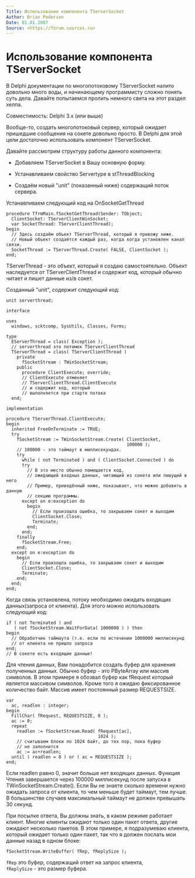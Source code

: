 ```yaml
---
Title: Использование компонента TServerSocket
Author: Brian Pedersen
Date: 01.01.2007
Source: <https://forum.sources.ru>
---
```



Использование компонента TServerSocket
======================================

В Delphi документации по многопотоковому TServerSocket налито довольно
много воды, и начинающему программисту сложно понять суть дела. Давайте
попытаемся пролить немного света на этот раздел хелпа.

Совместимость: Delphi 3.x (или выше)

Вообще-то, создать многопотоковый сервер, который ожидает пришедшие
сообщения на сокете довольно просто. В Delphi для этой цели достаточно
использовать компонент TServerSocket.

Давайте рассмотрим структуру работы данного компонента:

- Добавляем TServerSocket в Вашу основную форму.

- Устанавливаем свойство Servertype в stThreadBlocking

- Создаём новый "unit" (показанный ниже) содержащий поток сервера.

Устанавливаем следующий код на OnSocketGetThread

    procedure TfrmMain.fSocketGetThread(Sender: TObject; 
      ClientSocket: TServerClientWinSocket; 
      var SocketThread: TServerClientThread); 
    begin 
      // Здесь создаём объект TServerThread, который я привожу ниже. 
      // Новый объект создаётся каждый раз, когда когда установлен канал связи.  
      SocketThread := TServerThread.Create( FALSE, ClientSocket ); 
    end;

TServerThread - это объект, который я создаю самостоятельно. Объект
наследуется от TServerClientThread и содержит код, который обычно читает
и пишет данные из/в сокет.

Созданный "unit", содержит следующий код:

    unit serverthread; 
     
    interface 
     
    uses 
      windows, scktcomp, SysUtils, Classes, Forms; 
     
    type 
      EServerThread = class( Exception ); 
      // serverthread это потомок TServerClientThread 
      TServerThread = class( TServerClientThread ) 
        private 
          fSocketStream : TWinSocketStream; 
        public 
          procedure ClientExecute; override; 
          // ClientExecute отменяет 
          // TServerClientThread.ClientExecute 
          // и содержит код, который 
          // выполняется при старте потока 
      end; 
     
    implementation 
     
    procedure TServerThread.ClientExecute; 
    begin 
      inherited FreeOnTerminate := TRUE; 
      try 
        fSocketStream := TWinSocketStream.Create( ClientSocket, 
                                                  100000 ); 
        // 100000 - это таймаут в миллисекундах. 
        try 
          while ( not Terminated ) and ( ClientSocket.Connected ) do 
          try 
            // В это место обычно помещается код, 
            // ожидающий входных данных, читающий из сокета или пишущий в него 
            // Пример, приведённый ниже, показывает, что можно добавить в данную 
            // секцию программы. 
          except on e:exception do 
            begin 
              // Если произошла ошибка, то закрываем сокет и выходим 
              ClientSocket.Close; 
              Terminate; 
            end; 
          end; 
        finally 
          fSocketStream.Free; 
        end; 
      except on e:exception do 
        begin 
          // Если произошла ошибка, то закрываем сокет и выходим 
          ClientSocket.Close; 
          Terminate; 
        end; 
      end; 
    end; 

Когда связь установлена, потоку необходимо ожидать входящих
данных(запроса от клиента). Для этого можно использовать следующий код:

    if ( not Terminated ) and 
       ( not fSocketStream.WaitForData( 1000000 ) ) then 
    begin 
      // Обработчик таймаута (т.е. если по истечении 1000000 миллисекунд
      // от клиента не пришло запроса
    end; 
    // В сокете есть входящие данные! 

Для чтения данных, Вам понадобится создать буфер для хранения полученных
данных. Обычно буфер - это PByteArray или массив символов. В этом
примере я обозвал буфер как fRequest который является массивом символов.
Кроме того я ожидаю фиксированное количество байт. Массив имеет
постоянный размер REQUESTSIZE.

    var 
      ac, readlen : integer; 
    begin 
      FillChar( fRequest, REQUESTSIZE, 0 ); 
      ac := 0; 
      repeat 
        readlen := fSocketStream.Read( fRequest[ac], 
                                       1024 ); 
        // считываем блоки по 1024 байт, до тех пор, пока буфер 
        // не заполнится 
        ac := ac+readlen; 
      until ( readlen = 0 ) or ( ac = REQUESTSIZE ); 
    end; 

Если readlen равно 0, значит больше нет входящих данных. Функция Чтения
завершается через 100000 миллисекунд после запуска в
TWinSocketStream.Create(). Если Вы не знаете сколько времени нужно
ожидать запроса от клиента, то чем меньше будет таймаут, тем лучше. В
большинстве случаев максимальный таймаут не должен превышать 30 секунд.

При посылке ответа, Вы должны знать, в каком режиме работает клиент.
Многие клиенты ожидают только один пакет ответа, другие ожидают
несколько пакетов. В этом примере, я подразумеваю клиента, который
ожидает только один пакет, так что я должен послать мои данные назад в
одном блоке:

    fSocketStream.WriteBuffer( fRep, fReplySize );

`fRep` это буфер, содержащий ответ на запрос клиента,  
`fReplySize` - это размер буфера.

